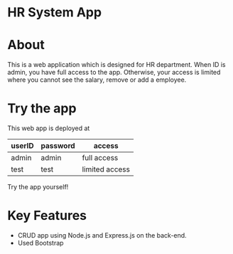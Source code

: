 # HR System App
# About
This is a web application which is designed for HR department.
When ID is admin, you have full access to the app. Otherwise, your access is limited where you cannot see the salary, remove or add a employee.

# Try the app

This web app is deployed at 

| userID | password | access | 
|---|---|---|
| admin | admin | full access |
| test | test | limited access |

Try the app yourself!

# Key Features

- CRUD app using Node.js and Express.js on the back-end.
- Used Bootstrap
